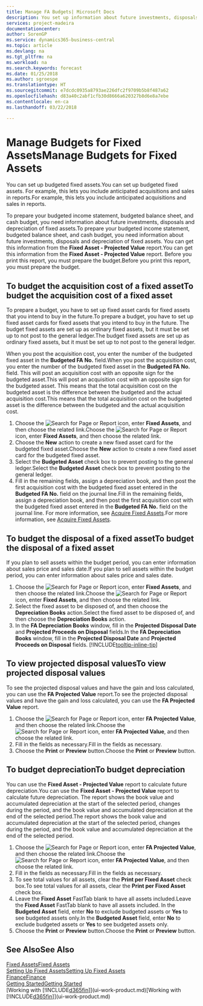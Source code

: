 ```yaml
---
title: Manage FA Budgets| Microsoft Docs
description: You set up information about future investments, disposals, and depreciation of fixed assets to help prepare budgets and forecasts.
services: project-madeira
documentationcenter: 
author: SorenGP
ms.service: dynamics365-business-central
ms.topic: article
ms.devlang: na
ms.tgt_pltfrm: na
ms.workload: na
ms.search.keywords: forecast
ms.date: 01/25/2018
ms.author: sgroespe
ms.translationtype: HT
ms.sourcegitcommit: e7dcdc0935a8793ae226dfc2f9709b5b8f487a62
ms.openlocfilehash: d83a40c2abf1cfb30d8666a620327b8d6e8a7ebe
ms.contentlocale: en-ca
ms.lasthandoff: 03/22/2018

---
```

# <a name="manage-budgets-for-fixed-assets"></a><span data-ttu-id="63fab-103">Manage Budgets for Fixed Assets</span><span class="sxs-lookup"><span data-stu-id="63fab-103">Manage Budgets for Fixed Assets</span></span>
<span data-ttu-id="63fab-104">You can set up budgeted fixed assets.</span><span class="sxs-lookup"><span data-stu-id="63fab-104">You can set up budgeted fixed assets.</span></span> <span data-ttu-id="63fab-105">For example, this lets you include anticipated acquisitions and sales in reports.</span><span class="sxs-lookup"><span data-stu-id="63fab-105">For example, this lets you include anticipated acquisitions and sales in reports.</span></span>  

<span data-ttu-id="63fab-106">To prepare your budgeted income statement, budgeted balance sheet, and cash budget, you need information about future investments, disposals and depreciation of fixed assets.</span><span class="sxs-lookup"><span data-stu-id="63fab-106">To prepare your budgeted income statement, budgeted balance sheet, and cash budget, you need information about future investments, disposals and depreciation of fixed assets.</span></span> <span data-ttu-id="63fab-107">You can get this information from the **Fixed Asset - Projected Value** report.</span><span class="sxs-lookup"><span data-stu-id="63fab-107">You can get this information from the **Fixed Asset - Projected Value** report.</span></span> <span data-ttu-id="63fab-108">Before you print this report, you must prepare the budget.</span><span class="sxs-lookup"><span data-stu-id="63fab-108">Before you print this report, you must prepare the budget.</span></span>  

## <a name="to-budget-the-acquisition-cost-of-a-fixed-asset"></a><span data-ttu-id="63fab-109">To budget the acquisition cost of a fixed asset</span><span class="sxs-lookup"><span data-stu-id="63fab-109">To budget the acquisition cost of a fixed asset</span></span>
<span data-ttu-id="63fab-110">To prepare a budget, you have to set up fixed asset cards for fixed assets that you intend to buy in the future.</span><span class="sxs-lookup"><span data-stu-id="63fab-110">To prepare a budget, you have to set up fixed asset cards for fixed assets that you intend to buy in the future.</span></span> <span data-ttu-id="63fab-111">The budget fixed assets are set up as ordinary fixed assets, but it must be set up to not post to the general ledger.</span><span class="sxs-lookup"><span data-stu-id="63fab-111">The budget fixed assets are set up as ordinary fixed assets, but it must be set up to not post to the general ledger.</span></span>

<span data-ttu-id="63fab-112">When you post the acquisition cost, you enter the number of the budgeted fixed asset in the **Budgeted FA No.** field.</span><span class="sxs-lookup"><span data-stu-id="63fab-112">When you post the acquisition cost, you enter the number of the budgeted fixed asset in the **Budgeted FA No.** field.</span></span> <span data-ttu-id="63fab-113">This will post an acquisition cost with an opposite sign for the budgeted asset.</span><span class="sxs-lookup"><span data-stu-id="63fab-113">This will post an acquisition cost with an opposite sign for the budgeted asset.</span></span> <span data-ttu-id="63fab-114">This means that the total acquisition cost on the budgeted asset is the difference between the budgeted and the actual acquisition cost.</span><span class="sxs-lookup"><span data-stu-id="63fab-114">This means that the total acquisition cost on the budgeted asset is the difference between the budgeted and the actual acquisition cost.</span></span>

1. <span data-ttu-id="63fab-115">Choose the ![Search for Page or Report](media/ui-search/search_small.png "Search for Page or Report icon") icon, enter **Fixed Assets**, and then choose the related link.</span><span class="sxs-lookup"><span data-stu-id="63fab-115">Choose the ![Search for Page or Report](media/ui-search/search_small.png "Search for Page or Report icon") icon, enter **Fixed Assets**, and then choose the related link.</span></span>
2. <span data-ttu-id="63fab-116">Choose the **New** action to create a new fixed asset card for the budgeted fixed asset.</span><span class="sxs-lookup"><span data-stu-id="63fab-116">Choose the **New** action to create a new fixed asset card for the budgeted fixed asset.</span></span>
3. <span data-ttu-id="63fab-117">Select the **Budgeted Asset** check box to prevent posting to the general ledger.</span><span class="sxs-lookup"><span data-stu-id="63fab-117">Select the **Budgeted Asset** check box to prevent posting to the general ledger.</span></span>
4. <span data-ttu-id="63fab-118">Fill in the remaining fields, assign a depreciation book, and then post the first acquisition cost with the budgeted fixed asset entered in the **Budgeted FA No.** field on the journal line.</span><span class="sxs-lookup"><span data-stu-id="63fab-118">Fill in the remaining fields, assign a depreciation book, and then post the first acquisition cost with the budgeted fixed asset entered in the **Budgeted FA No.** field on the journal line.</span></span> <span data-ttu-id="63fab-119">For more information, see [Acquire Fixed Assets](fa-how-acquire.md).</span><span class="sxs-lookup"><span data-stu-id="63fab-119">For more information, see [Acquire Fixed Assets](fa-how-acquire.md).</span></span>

## <a name="to-budget-the-disposal-of-a-fixed-asset"></a><span data-ttu-id="63fab-120">To budget the disposal of a fixed asset</span><span class="sxs-lookup"><span data-stu-id="63fab-120">To budget the disposal of a fixed asset</span></span>
<span data-ttu-id="63fab-121">If you plan to sell assets within the budget period, you can enter information about sales price and sales date.</span><span class="sxs-lookup"><span data-stu-id="63fab-121">If you plan to sell assets within the budget period, you can enter information about sales price and sales date.</span></span>

1. <span data-ttu-id="63fab-122">Choose the ![Search for Page or Report](media/ui-search/search_small.png "Search for Page or Report icon") icon, enter **Fixed Assets**, and then choose the related link.</span><span class="sxs-lookup"><span data-stu-id="63fab-122">Choose the ![Search for Page or Report](media/ui-search/search_small.png "Search for Page or Report icon") icon, enter **Fixed Assets**, and then choose the related link.</span></span>
2. <span data-ttu-id="63fab-123">Select the fixed asset to be disposed of, and then choose the **Depreciation Books** action.</span><span class="sxs-lookup"><span data-stu-id="63fab-123">Select the fixed asset to be disposed of, and then choose the **Depreciation Books** action.</span></span>
3. <span data-ttu-id="63fab-124">In the **FA Depreciation Books** window, fill in the **Projected Disposal Date** and **Projected Proceeds on Disposal** fields.</span><span class="sxs-lookup"><span data-stu-id="63fab-124">In the **FA Depreciation Books** window, fill in the **Projected Disposal Date** and **Projected Proceeds on Disposal** fields.</span></span> [!INCLUDE[tooltip-inline-tip](includes/tooltip-inline-tip_md.md)]

## <a name="to-view-projected-disposal-values"></a><span data-ttu-id="63fab-125">To view projected disposal values</span><span class="sxs-lookup"><span data-stu-id="63fab-125">To view projected disposal values</span></span>
<span data-ttu-id="63fab-126">To see the projected disposal values and have the gain and loss calculated, you can use the **FA Projected Value** report.</span><span class="sxs-lookup"><span data-stu-id="63fab-126">To see the projected disposal values and have the gain and loss calculated, you can use the **FA Projected Value** report.</span></span>

1. <span data-ttu-id="63fab-127">Choose the ![Search for Page or Report](media/ui-search/search_small.png "Search for Page or Report icon") icon, enter **FA Projected Value**, and then choose the related link.</span><span class="sxs-lookup"><span data-stu-id="63fab-127">Choose the ![Search for Page or Report](media/ui-search/search_small.png "Search for Page or Report icon") icon, enter **FA Projected Value**, and then choose the related link.</span></span>
2. <span data-ttu-id="63fab-128">Fill in the fields as necessary.</span><span class="sxs-lookup"><span data-stu-id="63fab-128">Fill in the fields as necessary.</span></span>
3. <span data-ttu-id="63fab-129">Choose the **Print** or **Preview** button.</span><span class="sxs-lookup"><span data-stu-id="63fab-129">Choose the **Print** or **Preview** button.</span></span>

## <a name="to-budget-depreciation"></a><span data-ttu-id="63fab-130">To budget depreciation</span><span class="sxs-lookup"><span data-stu-id="63fab-130">To budget depreciation</span></span>
<span data-ttu-id="63fab-131">You can use the **Fixed Asset - Projected Value** report to calculate future depreciation.</span><span class="sxs-lookup"><span data-stu-id="63fab-131">You can use the **Fixed Asset - Projected Value** report to calculate future depreciation.</span></span> <span data-ttu-id="63fab-132">The report shows the book value and accumulated depreciation at the start of the selected period, changes during the period, and the book value and accumulated depreciation at the end of the selected period.</span><span class="sxs-lookup"><span data-stu-id="63fab-132">The report shows the book value and accumulated depreciation at the start of the selected period, changes during the period, and the book value and accumulated depreciation at the end of the selected period.</span></span>

1. <span data-ttu-id="63fab-133">Choose the ![Search for Page or Report](media/ui-search/search_small.png "Search for Page or Report icon") icon, enter **FA Projected Value**, and then choose the related link.</span><span class="sxs-lookup"><span data-stu-id="63fab-133">Choose the ![Search for Page or Report](media/ui-search/search_small.png "Search for Page or Report icon") icon, enter **FA Projected Value**, and then choose the related link.</span></span>
2. <span data-ttu-id="63fab-134">Fill in the fields as necessary.</span><span class="sxs-lookup"><span data-stu-id="63fab-134">Fill in the fields as necessary.</span></span>
3. <span data-ttu-id="63fab-135">To see total values for all assets, clear the **Print per Fixed Asset** check box.</span><span class="sxs-lookup"><span data-stu-id="63fab-135">To see total values for all assets, clear the **Print per Fixed Asset** check box.</span></span>
4. <span data-ttu-id="63fab-136">Leave the **Fixed Asset** FastTab blank to have all assets included.</span><span class="sxs-lookup"><span data-stu-id="63fab-136">Leave the **Fixed Asset** FastTab blank to have all assets included.</span></span> <span data-ttu-id="63fab-137">In the **Budgeted Asset** field, enter **No** to exclude budgeted assets or **Yes** to see budgeted assets only.</span><span class="sxs-lookup"><span data-stu-id="63fab-137">In the **Budgeted Asset** field, enter **No** to exclude budgeted assets or **Yes** to see budgeted assets only.</span></span>
5. <span data-ttu-id="63fab-138">Choose the **Print** or **Preview** button.</span><span class="sxs-lookup"><span data-stu-id="63fab-138">Choose the **Print** or **Preview** button.</span></span>

## <a name="see-also"></a><span data-ttu-id="63fab-139">See Also</span><span class="sxs-lookup"><span data-stu-id="63fab-139">See Also</span></span>
[<span data-ttu-id="63fab-140">Fixed Assets</span><span class="sxs-lookup"><span data-stu-id="63fab-140">Fixed Assets</span></span>](fa-manage.md)  
[<span data-ttu-id="63fab-141">Setting Up Fixed Assets</span><span class="sxs-lookup"><span data-stu-id="63fab-141">Setting Up Fixed Assets</span></span>](fa-setup.md)  
[<span data-ttu-id="63fab-142">Finance</span><span class="sxs-lookup"><span data-stu-id="63fab-142">Finance</span></span>](finance.md)  
[<span data-ttu-id="63fab-143">Getting Started</span><span class="sxs-lookup"><span data-stu-id="63fab-143">Getting Started</span></span>](product-get-started.md)  
<span data-ttu-id="63fab-144">[Working with [!INCLUDE[d365fin](includes/d365fin_md.md)]](ui-work-product.md)</span><span class="sxs-lookup"><span data-stu-id="63fab-144">[Working with [!INCLUDE[d365fin](includes/d365fin_md.md)]](ui-work-product.md)</span></span>

